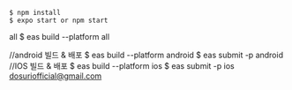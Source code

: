 ```
$ npm install
$ expo start or npm start
```

all
$ eas build --platform all

//android 빌드 & 배포
$ eas build --platform android
$ eas submit -p android
//IOS 빌드 & 배포
$ eas build --platform ios
$ eas submit -p ios
dosuriofficial@gmail.com

```

```
